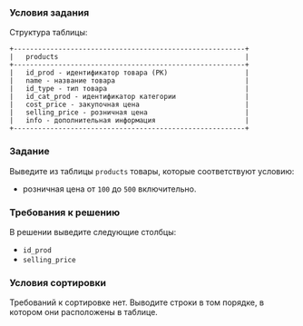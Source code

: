 ### Условия задания

Структура таблицы:

```
+---------------------------------------------------------+
|   products                                              |
+---------------------------------------------------------+
|   id_prod - идентификатор товара (PK)                   |
|   name - название товара                                |
|   id_type - тип товара                                  |
|   id_cat_prod - идентификатор категории                 |
|   cost_price - закупочная цена                          |
|   selling_price - розничная цена                        |
|   info - дополнительная информация                      |
+---------------------------------------------------------+
```

### Задание

Выведите из таблицы `products` товары, которые соответствуют условию:

* розничная цена от `100` до `500` включительно.


### Требования к решению

В решении выведите следующие столбцы:

* `id_prod`
* `selling_price`


### Условия сортировки

Требований к сортировке нет. Выводите строки в том порядке, в котором они расположены в таблице.